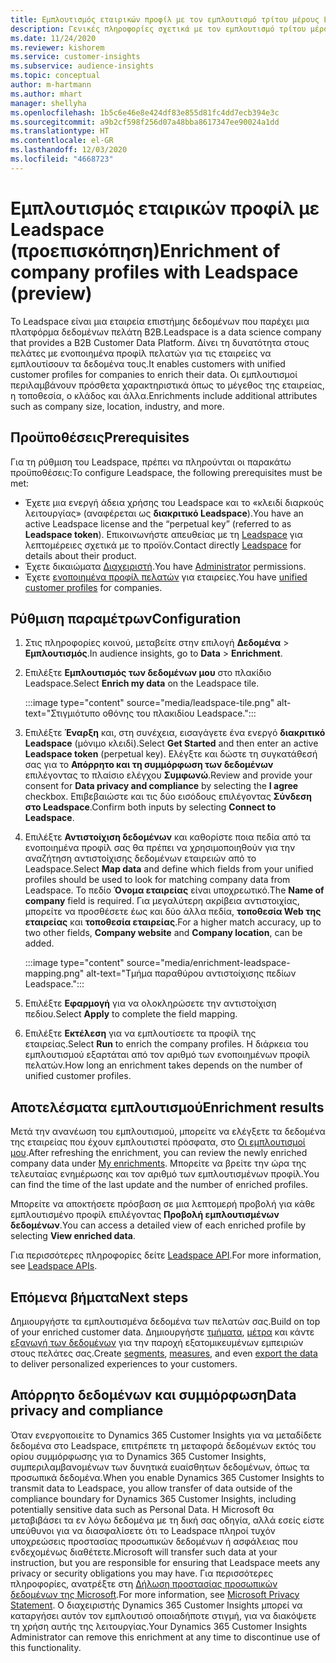 ```yaml
---
title: Εμπλουτισμός εταιρικών προφίλ με τον εμπλουτισμό τρίτου μέρους Leadspace
description: Γενικές πληροφορίες σχετικά με τον εμπλουτισμό τρίτου μέρους Leadspace.
ms.date: 11/24/2020
ms.reviewer: kishorem
ms.service: customer-insights
ms.subservice: audience-insights
ms.topic: conceptual
author: m-hartmann
ms.author: mhart
manager: shellyha
ms.openlocfilehash: 1b5c6e46e8e424df83e855d81fc4dd7ecb394e3c
ms.sourcegitcommit: a9b2cf598f256d07a48bba8617347ee90024a1dd
ms.translationtype: HT
ms.contentlocale: el-GR
ms.lasthandoff: 12/03/2020
ms.locfileid: "4668723"
---
```

# <a name="enrichment-of-company-profiles-with-leadspace-preview"></a><span data-ttu-id="0bb48-103">Εμπλουτισμός εταιρικών προφίλ με Leadspace (προεπισκόπηση)</span><span class="sxs-lookup"><span data-stu-id="0bb48-103">Enrichment of company profiles with Leadspace (preview)</span></span>

<span data-ttu-id="0bb48-104">Το Leadspace είναι μια εταιρεία επιστήμης δεδομένων που παρέχει μια πλατφόρμα δεδομένων πελάτη B2B.</span><span class="sxs-lookup"><span data-stu-id="0bb48-104">Leadspace is a data science company that provides a B2B Customer Data Platform.</span></span> <span data-ttu-id="0bb48-105">Δίνει τη δυνατότητα στους πελάτες με ενοποιημένα προφίλ πελατών για τις εταιρείες να εμπλουτίσουν τα δεδομένα τους.</span><span class="sxs-lookup"><span data-stu-id="0bb48-105">It enables customers with unified customer profiles for companies to enrich their data.</span></span> <span data-ttu-id="0bb48-106">Οι εμπλουτισμοί περιλαμβάνουν πρόσθετα χαρακτηριστικά όπως το μέγεθος της εταιρείας, η τοποθεσία, ο κλάδος και άλλα.</span><span class="sxs-lookup"><span data-stu-id="0bb48-106">Enrichments include additional attributes such as company size, location, industry, and more.</span></span>

## <a name="prerequisites"></a><span data-ttu-id="0bb48-107">Προϋποθέσεις</span><span class="sxs-lookup"><span data-stu-id="0bb48-107">Prerequisites</span></span>

<span data-ttu-id="0bb48-108">Για τη ρύθμιση του Leadspace, πρέπει να πληρούνται οι παρακάτω προϋποθέσεις:</span><span class="sxs-lookup"><span data-stu-id="0bb48-108">To configure Leadspace, the following prerequisites must be met:</span></span>

- <span data-ttu-id="0bb48-109">Έχετε μια ενεργή άδεια χρήσης του Leadspace και το «κλειδί διαρκούς λειτουργίας» (αναφέρεται ως **διακριτικό Leadspace**).</span><span class="sxs-lookup"><span data-stu-id="0bb48-109">You have an active Leadspace license and the “perpetual key” (referred to as **Leadspace token**).</span></span> <span data-ttu-id="0bb48-110">Επικοινωνήστε απευθείας με τη [Leadspace](https://www.leadspace.com/products/leadspace-on-demand/) για λεπτομέρειες σχετικά με το προϊόν.</span><span class="sxs-lookup"><span data-stu-id="0bb48-110">Contact directly [Leadspace](https://www.leadspace.com/products/leadspace-on-demand/) for details about their product.</span></span>
- <span data-ttu-id="0bb48-111">Έχετε δικαιώματα [Διαχειριστή](permissions.md#administrator).</span><span class="sxs-lookup"><span data-stu-id="0bb48-111">You have [Administrator](permissions.md#administrator) permissions.</span></span>
- <span data-ttu-id="0bb48-112">Έχετε [ενοποιημένα προφίλ πελατών](customer-profiles.md) για εταιρείες.</span><span class="sxs-lookup"><span data-stu-id="0bb48-112">You have [unified customer profiles](customer-profiles.md) for companies.</span></span>

## <a name="configuration"></a><span data-ttu-id="0bb48-113">Ρύθμιση παραμέτρων</span><span class="sxs-lookup"><span data-stu-id="0bb48-113">Configuration</span></span>

1. <span data-ttu-id="0bb48-114">Στις πληροφορίες κοινού, μεταβείτε στην επιλογή **Δεδομένα** > **Εμπλουτισμός**.</span><span class="sxs-lookup"><span data-stu-id="0bb48-114">In audience insights, go to **Data** > **Enrichment**.</span></span>

1. <span data-ttu-id="0bb48-115">Επιλέξτε **Εμπλουτισμός των δεδομένων μου** στο πλακίδιο Leadspace.</span><span class="sxs-lookup"><span data-stu-id="0bb48-115">Select **Enrich my data** on the Leadspace tile.</span></span>

   :::image type="content" source="media/leadspace-tile.png" alt-text="Στιγμιότυπο οθόνης του πλακιδίου Leadspace.":::

1. <span data-ttu-id="0bb48-117">Επιλέξτε **Έναρξη** και, στη συνέχεια, εισαγάγετε ένα ενεργό **διακριτικό Leadspace** (μόνιμο κλειδί).</span><span class="sxs-lookup"><span data-stu-id="0bb48-117">Select **Get Started** and then enter an active **Leadspace token** (perpetual key).</span></span> <span data-ttu-id="0bb48-118">Ελέγξτε και δώστε τη συγκατάθεσή σας για το **Απόρρητο και τη συμμόρφωση των δεδομένων** επιλέγοντας το πλαίσιο ελέγχου **Συμφωνώ**.</span><span class="sxs-lookup"><span data-stu-id="0bb48-118">Review and provide your consent for **Data privacy and compliance** by selecting the **I agree** checkbox.</span></span> <span data-ttu-id="0bb48-119">Επιβεβαιώστε και τις δύο εισόδους επιλέγοντας **Σύνδεση στο Leadspace**.</span><span class="sxs-lookup"><span data-stu-id="0bb48-119">Confirm both inputs by selecting **Connect to Leadspace**.</span></span>

1. <span data-ttu-id="0bb48-120">Επιλέξτε **Αντιστοίχιση δεδομένων** και καθορίστε ποια πεδία από τα ενοποιημένα προφίλ σας θα πρέπει να χρησιμοποιηθούν για την αναζήτηση αντιστοίχισης δεδομένων εταιρειών από το Leadspace.</span><span class="sxs-lookup"><span data-stu-id="0bb48-120">Select **Map data** and define which fields from your unified profiles should be used to look for matching company data from Leadspace.</span></span> <span data-ttu-id="0bb48-121">Το πεδίο **Όνομα εταιρείας** είναι υποχρεωτικό.</span><span class="sxs-lookup"><span data-stu-id="0bb48-121">The **Name of company** field is required.</span></span> <span data-ttu-id="0bb48-122">Για μεγαλύτερη ακρίβεια αντιστοιχίας, μπορείτε να προσθέσετε έως και δύο άλλα πεδία, **τοποθεσία Web της εταιρείας** και **τοποθεσία εταιρείας**.</span><span class="sxs-lookup"><span data-stu-id="0bb48-122">For a higher match accuracy, up to two other fields, **Company website** and **Company location**, can be added.</span></span>

   :::image type="content" source="media/enrichment-leadspace-mapping.png" alt-text="Τμήμα παραθύρου αντιστοίχισης πεδίων Leadspace.":::
   
1. <span data-ttu-id="0bb48-124">Επιλέξτε **Εφαρμογή** για να ολοκληρώσετε την αντιστοίχιση πεδίου.</span><span class="sxs-lookup"><span data-stu-id="0bb48-124">Select **Apply** to complete the field mapping.</span></span>

1. <span data-ttu-id="0bb48-125">Επιλέξτε **Εκτέλεση** για να εμπλουτίσετε τα προφίλ της εταιρείας.</span><span class="sxs-lookup"><span data-stu-id="0bb48-125">Select **Run** to enrich the company profiles.</span></span> <span data-ttu-id="0bb48-126">Η διάρκεια του εμπλουτισμού εξαρτάται από τον αριθμό των ενοποιημένων προφίλ πελατών.</span><span class="sxs-lookup"><span data-stu-id="0bb48-126">How long an enrichment takes depends on the number of unified customer profiles.</span></span>

## <a name="enrichment-results"></a><span data-ttu-id="0bb48-127">Αποτελέσματα εμπλουτισμού</span><span class="sxs-lookup"><span data-stu-id="0bb48-127">Enrichment results</span></span>

<span data-ttu-id="0bb48-128">Μετά την ανανέωση του εμπλουτισμού, μπορείτε να ελέγξετε τα δεδομένα της εταιρείας που έχουν εμπλουτιστεί πρόσφατα, στο [Οι εμπλουτισμοί μου](enrichment-hub.md).</span><span class="sxs-lookup"><span data-stu-id="0bb48-128">After refreshing the enrichment, you can review the newly enriched company data under [My enrichments](enrichment-hub.md).</span></span> <span data-ttu-id="0bb48-129">Μπορείτε να βρείτε την ώρα της τελευταίας ενημέρωσης και τον αριθμό των εμπλουτισμένων προφίλ.</span><span class="sxs-lookup"><span data-stu-id="0bb48-129">You can find the time of the last update and the number of enriched profiles.</span></span>

<span data-ttu-id="0bb48-130">Μπορείτε να αποκτήσετε πρόσβαση σε μια λεπτομερή προβολή για κάθε εμπλουτισμένο προφίλ επιλέγοντας **Προβολή εμπλουτισμένων δεδομένων**.</span><span class="sxs-lookup"><span data-stu-id="0bb48-130">You can access a detailed view of each enriched profile by selecting **View enriched data**.</span></span>

<span data-ttu-id="0bb48-131">Για περισσότερες πληροφορίες δείτε [Leadspace API](https://support.leadspace.com/hc/en-us/sections/201997649-API).</span><span class="sxs-lookup"><span data-stu-id="0bb48-131">For more information, see [Leadspace APIs](https://support.leadspace.com/hc/en-us/sections/201997649-API).</span></span>

## <a name="next-steps"></a><span data-ttu-id="0bb48-132">Επόμενα βήματα</span><span class="sxs-lookup"><span data-stu-id="0bb48-132">Next steps</span></span>

<span data-ttu-id="0bb48-133">Δημιουργήστε τα εμπλουτισμένα δεδομένα των πελατών σας.</span><span class="sxs-lookup"><span data-stu-id="0bb48-133">Build on top of your enriched customer data.</span></span> <span data-ttu-id="0bb48-134">Δημιουργήστε [τμήματα](segments.md), [μέτρα](measures.md) και κάντε [εξαγωγή των δεδομένων](export-destinations.md) για την παροχή εξατομικευμένων εμπειριών στους πελάτες σας.</span><span class="sxs-lookup"><span data-stu-id="0bb48-134">Create [segments](segments.md), [measures](measures.md), and even [export the data](export-destinations.md) to deliver personalized experiences to your customers.</span></span>

## <a name="data-privacy-and-compliance"></a><span data-ttu-id="0bb48-135">Απόρρητο δεδομένων και συμμόρφωση</span><span class="sxs-lookup"><span data-stu-id="0bb48-135">Data privacy and compliance</span></span>

<span data-ttu-id="0bb48-136">Όταν ενεργοποιείτε το Dynamics 365 Customer Insights για να μεταδίδετε δεδομένα στο Leadspace, επιτρέπετε τη μεταφορά δεδομένων εκτός του ορίου συμμόρφωσης για το Dynamics 365 Customer Insights, συμπεριλαμβανομένων των δυνητικά ευαίσθητων δεδομένων, όπως τα προσωπικά δεδομένα.</span><span class="sxs-lookup"><span data-stu-id="0bb48-136">When you enable Dynamics 365 Customer Insights to transmit data to Leadspace, you allow transfer of data outside of the compliance boundary for Dynamics 365 Customer Insights, including potentially sensitive data such as Personal Data.</span></span> <span data-ttu-id="0bb48-137">Η Microsoft θα μεταβιβάσει τα εν λόγω δεδομένα με τη δική σας οδηγία, αλλά εσείς είστε υπεύθυνοι για να διασφαλίσετε ότι το Leadspace πληροί τυχόν υποχρεώσεις προστασίας προσωπικών δεδομένων ή ασφάλειας που ενδεχομένως διαθέτετε.</span><span class="sxs-lookup"><span data-stu-id="0bb48-137">Microsoft will transfer such data at your instruction, but you are responsible for ensuring that Leadspace meets any privacy or security obligations you may have.</span></span> <span data-ttu-id="0bb48-138">Για περισσότερες πληροφορίες, ανατρέξτε στη [Δήλωση προστασίας προσωπικών δεδομένων της Microsoft](https://go.microsoft.com/fwlink/?linkid=396732).</span><span class="sxs-lookup"><span data-stu-id="0bb48-138">For more information, see [Microsoft Privacy Statement](https://go.microsoft.com/fwlink/?linkid=396732).</span></span>
<span data-ttu-id="0bb48-139">Ο διαχειριστής Dynamics 365 Customer Insights μπορεί να καταργήσει αυτόν τον εμπλουτισό οποιαδήποτε στιγμή, για να διακόψετε τη χρήση αυτής της λειτουργίας.</span><span class="sxs-lookup"><span data-stu-id="0bb48-139">Your Dynamics 365 Customer Insights Administrator can remove this enrichment at any time to discontinue use of this functionality.</span></span>